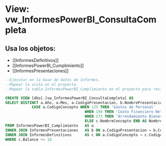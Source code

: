 # View: vw_InformesPowerBI_ConsultaCompleta

## Usa los objetos:
- [[InformesDefinitivos]]
- [[InformesPowerBI_Cumplimiento]]
- [[InformesPresentaciones]]

```sql
--Ejecutar en la base de datos de Informes.
--Mapear la vista en el proyecto.
--Mapear la tabla InformesPowerBI_Cumplimiento en el proyecto para revisar el cambio de dato del campo Efeciciencia de String a Smallint

CREATE VIEW [dbo].[vw_InformesPowerBI_ConsultaCompleta] AS
SELECT DISTINCT a.Año, a.Mes, a.CodigoPresentacion, b.NombrePresentacion, a.CodigoConcepto,
			CASE a.CodigoConcepto WHEN 125 THEN 'Gastos de Personal'
									WHEN 194 THEN 'Costo Financiero Neto'
									WHEN 273 THEN 'Arrendamiento Bienes Inmuebles' 
									ELSE c.NombreConcepto END AS NombreConcepto, a.Eficiencia
FROM InformesPowerBI_Cumplimiento	AS a
INNER JOIN InformesPresentaciones	AS b ON a.CodigoPresentacion = b.CodigoPresentacion
INNER JOIN InformesDefinitivos		AS c ON a.CodigoConcepto = c.CodigoConcepto
WHERE c.Balance <> 18

```
